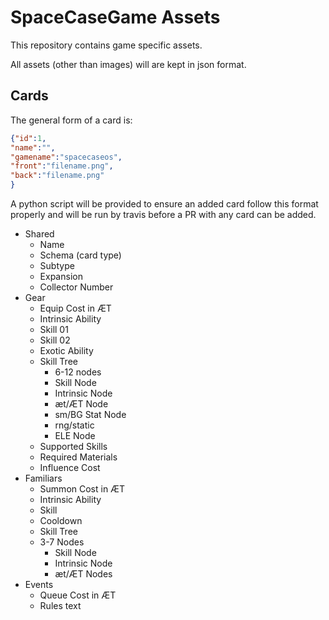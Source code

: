 # SpaceCaseGame Assets

This repository contains game specific assets.

All assets (other than images) will are kept in json format.

## Cards

The general form of a card is:

```json
{"id":1,
"name":"",
"gamename":"spacecaseos",
"front":"filename.png",
"back":"filename.png"
}
```

A python script will be provided to ensure an added card follow this format properly and will be run by travis before a PR with any card can be added.

- Shared
    - Name
    - Schema (card type)
    - Subtype
    - Expansion
    - Collector Number
- Gear
    - Equip Cost in ÆT
    - Intrinsic Ability
    - Skill 01
    - Skill 02
    - Exotic Ability
    - Skill Tree
        - 6-12 nodes
        - Skill Node
        - Intrinsic Node
        - æt/ÆT Node
        - sm/BG Stat Node
        - rng/static
        - ELE Node
    - Supported Skills
    - Required Materials
    - Influence Cost
- Familiars
    - Summon Cost in ÆT
    - Intrinsic Ability
    - Skill
    - Cooldown
    - Skill Tree
    - 3-7 Nodes
        - Skill Node
        - Intrinsic Node
        - æt/ÆT Nodes
- Events
    - Queue Cost in ÆT
    - Rules text
